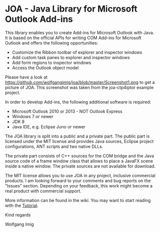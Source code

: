 JOA - Java Library for Microsoft Outlook Add-ins
===

This library enables you to create Add-ins for Microsoft Outlook with Java. It is based on the official APIs for writing COM Add-ins for Microsoft Outlook and offers the following opportunities:
- Customize the Ribbon toolbar of explorer and inspector windows
- Add custom task panes to explorer and inspector windows
- Add form regions to inspector windows
- Access the Outlook object model

Please have a look at https://github.com/wolfgangimig/joa/blob/master/Screenshot1.png to get a picture of JOA. This screenshot was taken from the joa-ctp4iptor example project. 


In order to develop Add-ins, the following additional software is required:
- Microsoft Outlook 2010 or 2013 - NOT Outlook Express
- Windows 7 or newer
- JDK 8
- Java IDE, e.g. Eclipse Juno or newer


The JOA library is split into a public and a private part. The public part is licensed under the MIT license 
and provides Java sources, Eclipse project configurations, ANT scripts and two native DLLs. 

The private part consists of C++ sources for the COM bridge and the Java source code of a frame window class that allows to place a JavaFX scene inside a native window. The private sources are not available for download. 

The MIT license allows you to use JOA in any project, inclusive commercial products. I am looking forward to your comments and bug reports on the "Issues" section. Depending on your feedback, this work might become a real product with commercial support. 

More information can be found in the wiki. You may want to start reading with the  [Tutorial](https://github.com/wolfgangimig/joa/wiki/Tutorial).

Kind regards

Wolfgang Imig

